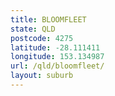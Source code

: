 ```yaml
---
title: BLOOMFLEET
state: QLD
postcode: 4275
latitude: -28.111411
longitude: 153.134987
url: /qld/bloomfleet/
layout: suburb
---
```

